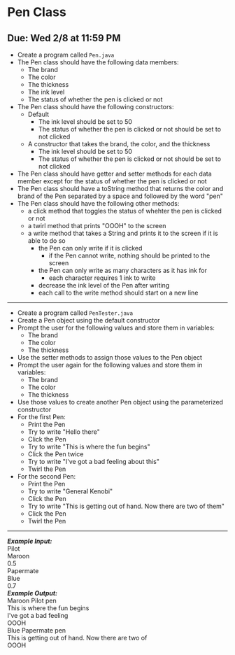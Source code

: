 # Pen Class

## Due: Wed 2/8 at 11:59 PM

- Create a program called `Pen.java`
- The Pen class should have the following data members:
  - The brand
  - The color
  - The thickness
  - The ink level
  - The status of whether the pen is clicked or not
- The Pen class should have the following constructors:
  - Default
    - The ink level should be set to 50
    - The status of whether the pen is clicked or not should be set to not clicked
  - A constructor that takes the brand, the color, and the thickness
    - The ink level should be set to 50
    - The status of whether the pen is clicked or not should be set to not clicked
- The Pen class should have getter and setter methods for each data member except for the status of whether the pen is clicked or not
- The Pen class should have a toString method that returns the color and brand of the Pen separated by a space and followed by the word "pen"
- The Pen class should have the following other methods:
  - a click method that toggles the status of whehter the pen is clicked or not
  - a twirl method that prints "OOOH" to the screen
  - a write method that takes a String and prints it to the screen if it is able to do so
    - the Pen can only write if it is clicked
      - if the Pen cannot write, nothing should be printed to the screen
    - the Pen can only write as many characters as it has ink for
      - each character requires 1 ink to write
    - decrease the ink level of the Pen after writing
    - each call to the write method should start on a new line
- - - -
- Create a program called `PenTester.java`
- Create a Pen object using the default constructor
- Prompt the user for the following values and store them in variables:
  - The brand
  - The color
  - The thickness
- Use the setter methods to assign those values to the Pen object
- Prompt the user again for the following values and store them in variables:
  - The brand
  - The color
  - The thickness
- Use those values to create another Pen object using the parameterized constructor
- For the first Pen:
  - Print the Pen
  - Try to write "Hello there"
  - Click the Pen
  - Try to write "This is where the fun begins"
  - Click the Pen twice
  - Try to write "I've got a bad feeling about this"
  - Twirl the Pen
- For the second Pen:
  - Print the Pen
  - Try to write "General Kenobi"
  - Click the Pen
  - Try to write "This is getting out of hand. Now there are two of them"
  - Click the Pen
  - Twirl the Pen
- - - -
***Example Input:***\
Pilot\
Maroon\
0.5\
Papermate\
Blue\
0.7\
***Example Output:***\
Maroon Pilot pen\
This is where the fun begins\
I've got a bad feeling\
OOOH\
Blue Papermate pen\
This is getting out of hand. Now there are two of \
OOOH

